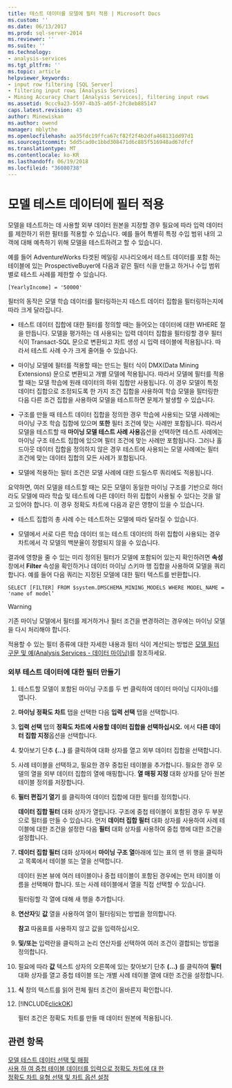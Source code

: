 ```yaml
---
title: 테스트 데이터를 모델에 필터 적용 | Microsoft Docs
ms.custom: ''
ms.date: 06/13/2017
ms.prod: sql-server-2014
ms.reviewer: ''
ms.suite: ''
ms.technology:
- analysis-services
ms.tgt_pltfrm: ''
ms.topic: article
helpviewer_keywords:
- input row filtering [SQL Server]
- filtering input rows [Analysis Services]
- Mining Accuracy Chart [Analysis Services], filtering input rows
ms.assetid: 9ccc9a23-5597-4b35-a05f-2fc8eb885147
caps.latest.revision: 43
author: Minewiskan
ms.author: owend
manager: mblythe
ms.openlocfilehash: aa35fdc19ffca67cf82f2f4b2dfa468131dd97d1
ms.sourcegitcommit: 5dd5cad0c1bbd308471d6c885f516948ad67dfcf
ms.translationtype: MT
ms.contentlocale: ko-KR
ms.lasthandoff: 06/19/2018
ms.locfileid: "36080738"
---
```

# <a name="apply-filters-to-model-testing-data"></a>모델 테스트 데이터에 필터 적용
  모델을 테스트하는 데 사용할 외부 데이터 원본을 지정할 경우 필요에 따라 입력 데이터를 제한하기 위한 필터를 적용할 수 있습니다. 예를 들어 특별히 특정 수입 범위 내의 고객에 대해 예측하기 위해 모델을 테스트하려고 할 수 있습니다.  
  
 예를 들어 AdventureWorks 타겟된 메일링 시나리오에서 테스트 데이터를 포함 하는 테이블에 있는 ProspectiveBuyer에 다음과 같은 필터 식을 만들고 하거나 수입 범위 별로 테스트 사례를 제한할 수 있습니다.  
  
 `[YearlyIncome] = '50000'`  
  
 필터의 동작은 모델 학습 데이터를 필터링하는지 테스트 데이터 집합을 필터링하는지에 따라 크게 달라집니다.  
  
-   테스트 데이터 집합에 대한 필터를 정의할 때는 들어오는 데이터에 대한 WHERE 절을 만듭니다. 모델을 평가하는 데 사용되는 입력 데이터 집합을 필터링할 경우 필터 식이 Transact-SQL 문으로 변환되고 차트 생성 시 입력 테이블에 적용됩니다. 따라서 테스트 사례 수가 크게 줄어들 수 있습니다.  
  
-   마이닝 모델에 필터를 적용할 때는 만드는 필터 식이 DMX(Data Mining Extensions) 문으로 변환되고 개별 모델에 적용됩니다. 따라서 모델에 필터를 적용할 때는 모델 학습에 원래 데이터의 하위 집합만 사용됩니다. 이 경우 모델이 특정 데이터 집합으로 조정되도록 한 가지 조건 집합을 사용하여 학습 모델을 필터링한 다음 다른 조건 집합을 사용하여 모델을 테스트하면 문제가 발생할 수 있습니다.  
  
-   구조를 만들 때 테스트 데이터 집합을 정의한 경우 학습에 사용되는 모델 사례에는 마이닝 구조 학습 집합에 있으며 **또한** 필터 조건에 맞는 사례만 포함됩니다. 따라서 모델을 테스트할 때 **마이닝 모델 테스트 사례 사용**옵션을 선택하면 테스트 사례에는 마이닝 구조 테스트 집합에 있으며 필터 조건에 맞는 사례만 포함됩니다. 그러나 홀드아웃 데이터 집합을 정의하지 않은 경우 테스트에 사용되는 모델 사례에는 필터 조건에 맞는 데이터 집합의 모든 사례가 포함됩니다.  
  
-   모델에 적용하는 필터 조건은 모델 사례에 대한 드릴스루 쿼리에도 적용됩니다.  
  
 요약하면, 여러 모델을 테스트할 때는 모든 모델이 동일한 마이닝 구조를 기반으로 하더라도 모델에 따라 학습 및 테스트에 다른 데이터 하위 집합이 사용될 수 있다는 것을 알고 있어야 합니다. 이 경우 정확도 차트에 다음과 같은 영향이 있을 수 있습니다.  
  
-   테스트 집합의 총 사례 수는 테스트하는 모델에 따라 달라질 수 있습니다.  
  
-   모델에서 서로 다른 학습 데이터 또는 테스트 데이터의 하위 집합이 사용되는 경우 차트에서 각 모델의 백분율이 정렬되지 않을 수 있습니다.  
  
 결과에 영향을 줄 수 있는 미리 정의된 필터가 모델에 포함되어 있는지 확인하려면 **속성** 창에서 **Filter** 속성을 확인하거나 데이터 마이닝 스키마 행 집합을 사용하여 모델을 쿼리합니다. 예를 들어 다음 쿼리는 지정된 모델에 대한 필터 텍스트를 반환합니다.  
  
 `SELECT [FILTER] FROM $system.DMSCHEMA_MINING_MODELS WHERE MODEL_NAME = 'name of model’`  
  
> [!WARNING]  
>  기존 마이닝 모델에서 필터를 제거하거나 필터 조건을 변경하려는 경우에는 마이닝 모델을 다시 처리해야 합니다.  
  
 적용할 수 있는 필터 종류에 대한 자세한 내용과 필터 식이 계산되는 방법은 [모델 필터 구문 및 예&#40;Analysis Services - 데이터 마이닝&#41;](model-filter-syntax-and-examples-analysis-services-data-mining.md)를 참조하세요.  
  
### <a name="create-a-filter-on-external-testing-data"></a>외부 테스트 데이터에 대한 필터 만들기  
  
1.  테스트할 모델이 포함된 마이닝 구조를 두 번 클릭하여 데이터 마이닝 디자이너를 엽니다.  
  
2.  **마이닝 정확도 차트** 탭을 선택한 다음 **입력 선택** 탭을 선택합니다.  
  
3.  **입력 선택** 탭의 **정확도 차트에 사용할 데이터 집합을 선택하십시오.** 에서 **다른 데이터 집합 지정**옵션을 선택합니다.  
  
4.  찾아보기 단추 **(…)** 를 클릭하여 대화 상자를 열고 외부 데이터 집합을 선택합니다.  
  
5.  사례 테이블을 선택하고, 필요한 경우 중첩된 테이블을 추가합니다. 필요한 경우 모델의 열을 외부 데이터 집합의 열에 매핑합니다. **열 매핑 지정** 대화 상자를 닫아 원본 테이블 정의를 저장합니다.  
  
6.  **필터 편집기 열기** 를 클릭하여 데이터 집합에 대한 필터를 정의합니다.  
  
     **데이터 집합 필터** 대화 상자가 열립니다. 구조에 중첩 테이블이 포함된 경우 두 부분으로 필터를 만들 수 있습니다. 먼저 **데이터 집합 필터** 대화 상자를 사용하여 사례 테이블에 대한 조건을 설정한 다음 **필터** 대화 상자를 사용하여 중첩 행에 대한 조건을 설정합니다.  
  
7.  **데이터 집합 필터** 대화 상자에서 **마이닝 구조 열**아래에 있는 표의 맨 위 행을 클릭하고 목록에서 테이블 또는 열을 선택합니다.  
  
     데이터 원본 뷰에 여러 테이블이나 중첩 테이블이 포함된 경우에는 먼저 테이블 이름을 선택해야 합니다. 또는 사례 테이블에서 열을 직접 선택할 수 있습니다.  
  
     필터링할 각 열에 대해 새 행을 추가합니다.  
  
8.  **연산자**및 **값** 열을 사용하여 열이 필터링되는 방법을 정의합니다.  
  
     **참고** 따옴표를 사용하지 않고 값을 입력하십시오.  
  
9. **및/또는** 입력란을 클릭하고 논리 연산자를 선택하여 여러 조건이 결합되는 방법을 정의합니다.  
  
10. 필요에 따라 **값** 텍스트 상자의 오른쪽에 있는 찾아보기 단추 **(…)** 를 클릭하여 **필터** 대화 상자를 열고 중첩 테이블 또는 개별 사례 테이블 열에 대한 조건을 설정합니다.  
  
11. **식** 창의 텍스트를 읽어 전체 필터 조건이 올바른지 확인합니다.  
  
12. [!INCLUDE[clickOK](../../includes/clickok-md.md)]  
  
     필터 조건은 정확도 차트를 만들 때 데이터 원본에 적용됩니다.  
  
## <a name="see-also"></a>관련 항목  
 [모델 테스트 데이터 선택 및 매핑](choose-and-map-model-testing-data.md)   
 [사용 하 여 중첩 테이블 데이터를 입력으로 정확도 차트에 대 한](using-nested-table-data-as-an-input-for-an-accuracy-chart.md)   
 [정확도 차트 유형 선택 및 차트 옵션 설정](choose-an-accuracy-chart-type-and-set-chart-options.md)  
  
  